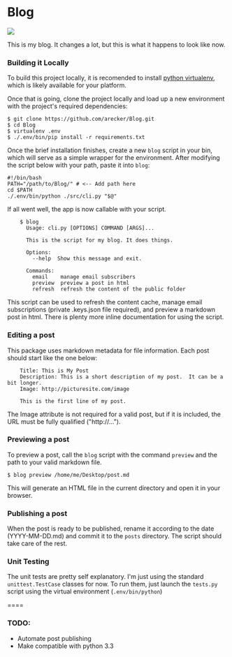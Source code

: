 Blog
====

![](https://travis-ci.org/arecker/Blog.svg?branch=master)

This is my blog.  It changes a lot, but this is what it happens to look like now.

### Building it Locally

To build this project locally, it is recomended to install [python virtualenv](https://pypi.python.org/pypi/virtualenv), which is likely available for your platform.

Once that is going, clone the project locally and load up a new environment with the project's required dependencies:

    $ git clone https://github.com/arecker/Blog.git
    $ cd Blog
    $ virtualenv .env
    $ ./.env/bin/pip install -r requirements.txt

Once the brief installation finishes, create a new ```blog``` script in your bin, which will serve as a simple wrapper for the environment.  After modifying the script below with your path, paste it into ```blog```:

    #!/bin/bash
    PATH="/path/to/Blog/" # <-- Add path here
    cd $PATH
    ./.env/bin/python ./src/cli.py "$@"
  
If all went well, the app is now callable with your script.

```
    $ blog
      Usage: cli.py [OPTIONS] COMMAND [ARGS]...
      
      This is the script for my blog. It does things.
    
      Options:
        --help  Show this message and exit.
    
      Commands:
        email    manage email subscribers
        preview  preview a post in html
        refresh  refresh the content of the public folder
```
    
This script can be used to refresh the content cache, manage email subscriptions (private .keys.json file required), and preview a markdown post in html.  There is plenty more inline documentation for using the script.

### Editing a post

This package uses markdown metadata for file information.  Each post should start like the one below:
```
    Title: This is My Post
    Description: This is a short description of my post.  It can be a bit longer.
    Image: http://picturesite.com/image
  
    This is the first line of my post.
```
The Image attribute is not required for a valid post, but if it is included, the URL must be fully qualified ("http://...").

### Previewing a post

To preview a post, call the ```blog``` script with the command ```preview``` and the path to your valid markdown file.

    $ blog preview /home/me/Desktop/post.md
    
This will generate an HTML file in the current directory and open it in your browser.

### Publishing a post

When the post is ready to be published, rename it according to the date (YYYY-MM-DD.md) and commit it to the ```posts``` directory.  The script should take care of the rest.

### Unit Testing

The unit tests are pretty self explanatory.  I'm just using the standard ```unittest.TestCase``` classes for now.  To run them, just launch the ```tests.py``` script using the virtual environment (```.env/bin/python```)

====

### TODO:
- Automate post publishing
- Make compatible with python 3.3
